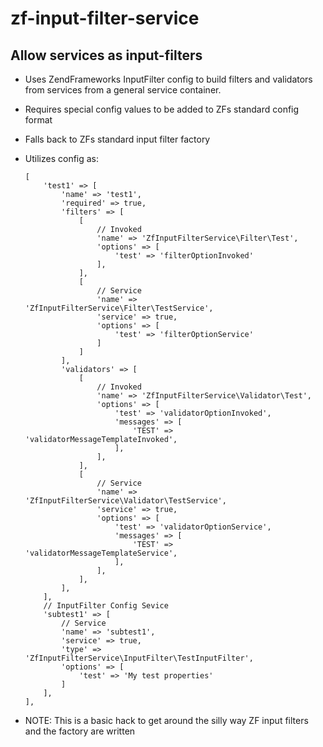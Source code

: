 zf-input-filter-service
=======================

## Allow services as input-filters ##

- Uses ZendFrameworks InputFilter config to build filters and validators 
  from services from a general service container.
- Requires special config values to be added to ZFs standard config format
- Falls back to ZFs standard input filter factory
- Utilizes config as:
    ~~~
    [
        'test1' => [
            'name' => 'test1',
            'required' => true,
            'filters' => [
                [
                    // Invoked
                    'name' => 'ZfInputFilterService\Filter\Test',
                    'options' => [
                        'test' => 'filterOptionInvoked'
                    ],
                ],
                [
                    // Service
                    'name' => 'ZfInputFilterService\Filter\TestService',
                    'service' => true,
                    'options' => [
                        'test' => 'filterOptionService'
                    ]
                ]
            ],
            'validators' => [
                [
                    // Invoked
                    'name' => 'ZfInputFilterService\Validator\Test',
                    'options' => [
                        'test' => 'validatorOptionInvoked',
                        'messages' => [
                            'TEST' => 'validatorMessageTemplateInvoked',
                        ],
                    ],
                ],
                [
                    // Service
                    'name' => 'ZfInputFilterService\Validator\TestService',
                    'service' => true,
                    'options' => [
                        'test' => 'validatorOptionService',
                        'messages' => [
                            'TEST' => 'validatorMessageTemplateService',
                        ],
                    ],
                ],
            ],
        ],
        // InputFilter Config Sevice
        'subtest1' => [
            // Service
            'name' => 'subtest1',
            'service' => true,
            'type' => 'ZfInputFilterService\InputFilter\TestInputFilter',
            'options' => [
                'test' => 'My test properties'
            ]
        ],
    ],
    ~~~

- NOTE: This is a basic hack to get around the silly way ZF input filters and the factory are written

